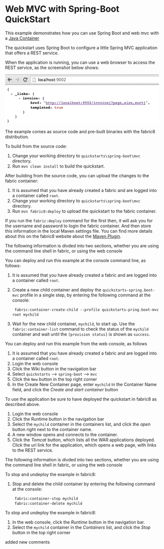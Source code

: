 # Web MVC with Spring-Boot QuickStart

This example demonstrates how you can use Spring Boot and web mvc with a [Java Container](http://fabric8.io/gitbook/javaContainer.html)

The quickstart uses Spring Boot to configure a little Spring MVC application that offers a REST service.

When the application is running, you can use a web browser to access the REST service, as the screenshot below shows:

![Spring Boot MVC](https://raw.githubusercontent.com/fabric8io/fabric8/master/docs/images/spring-boot-mvc.png)



The example comes as source code and pre-built binaries with the fabric8 distribution. 

To build from the source code:

1. Change your working directory to `quickstarts\spring-boot\mvc` directory.
1. Run `mvn clean install` to build the quickstart.

After building from the source code, you can upload the changes to the fabric container:

1. It is assumed that you have already created a fabric and are logged into a container called `root`.
1. Change your working directory to `quickstarts\spring-boot\mvc` directory.
1. Run `mvn fabric8:deploy` to upload the quickstart to the fabric container.

If you run the `fabric:deploy` command for the first then, it will ask you for the username and password to login the fabric container.
And then store this information in the local Maven settings file. You can find more details about this on the fabric8 website about the [Maven Plugin](http://fabric8.io/gitbook/mavenPlugin.html).



The following information is divded into two sections, whether you are using the command line shell in fabric, or using the web console


You can deploy and run this example at the console command line, as follows:

1. It is assumed that you have already created a fabric and are logged into a container called `root`.
1. Create a new child container and deploy the `quickstarts-spring.boot-mvc` profile in a single step, by entering the
 following command at the console:

        fabric:container-create-child --profile quickstarts-pring.boot-mvc root mychild

1. Wait for the new child container, `mychild`, to start up. Use the `fabric:container-list` command to check the status of the `mychild` container and wait until the `[provision status]` is shown as `success`.


You can deploy and run this example from the web console, as follows

1. It is assumed that you have already created a fabric and are logged into a container called `root`.
1. Login the web console
1. Click the Wiki button in the navigation bar
1. Select `quickstarts` --> `spring-boot` --> `mvc`
1. Click the `New` button in the top right corner
1. In the Create New Container page, enter `mychild` in the Container Name field, and click the *Create and start container* button



To use the application be sure to have deployed the quickstart in fabric8 as described above. 

1. Login the web console
1. Click the Runtime button in the navigation bar
1. Select the `mychild` container in the containers list, and click the *open* button right next to the container name.
1. A new window opens and connects to the container.
1. Click the *Tomcat* button, which lists all the WAR applications deployed. Click the url link for the application, which opens a web page, with links to the REST service.



The following information is divded into two sections, whether you are using the command line shell in fabric, or using the web console


To stop and undeploy the example in fabric8:

1. Stop and delete the child container by entering the following command at the console:

        fabric:container-stop mychild
        fabric:container-delete mychild


To stop and undeploy the example in fabric8:

1. In the web console, click the *Runtime* button in the navigation bar.
1. Select the `mychild` container in the *Containers* list, and click the *Stop* button in the top right corner

added new comments
